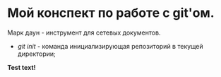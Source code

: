 # Мой конспект по работе с git'ом.


Марк даун - инструмент для сетевых документов.

* *git init* - команда инициализирующая репозиторий в текущей директории;

 **Test text!**




 